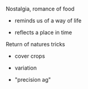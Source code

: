 Nostalgia, romance of food

* reminds us of a way of life

* reflects a place in time

Return of natures tricks

* cover crops

* variation

* "precision ag"



